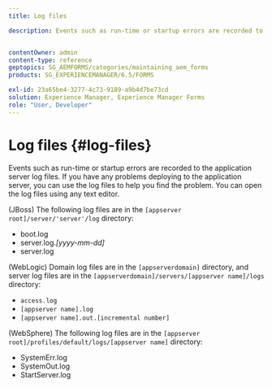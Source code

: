 ```yaml
---
title: Log files

description: Events such as run-time or startup errors are recorded to the application server log files, which can be  opened using any text editor.


contentOwner: admin
content-type: reference
geptopics: SG_AEMFORMS/categories/maintaining_aem_forms
products: SG_EXPERIENCEMANAGER/6.5/FORMS

exl-id: 23a65be4-3277-4c73-9189-a9b4d7be73cd
solution: Experience Manager, Experience Manager Forms
role: "User, Developer"
---
```

# Log files {#log-files}

Events such as run-time or startup errors are recorded to the application server log files. If you have any problems deploying to the application server, you can use the log files to help you find the problem. You can open the log files using any text editor.

(JBoss) The following log files are in the `[appserver root]/server/'server'/log` directory:

* boot.log
* server.log.*[yyyy-mm-dd]*
* server.log

(WebLogic) Domain log files are in the `[appserverdomain]` directory, and server log files are in the `[appserverdomain]/servers/[appserver name]/logs` directory:

* `access.log`
* `[appserver name].log`
* `[appserver name].out.[incremental number]`

(WebSphere) The following log files are in the `[appserver root]/profiles/default/logs/[appserver name]` directory:

* SystemErr.log
* SystemOut.log
* StartServer.log
